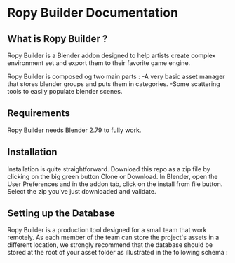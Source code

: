 # Ropy Builder Documentation

## What is Ropy Builder ?
Ropy Builder is a Blender addon designed to help artists create complex environment set and export them to their favorite game engine.

Ropy Builder is composed og two main parts :
-A very basic asset manager that stores blender groups and puts them in categories.
-Some scattering tools to easily populate blender scenes.

## Requirements

Ropy Builder needs Blender 2.79 to fully work.

## Installation

Installation is quite straightforward. Download this repo as a zip file by clicking on the big green button Clone or Download.
In Blender, open the User Preferences and in the addon tab, click on the install from file button. Select the zip you've just downloaded and validate.

## Setting up the Database

Ropy Builder is a production tool designed for a small team that work remotely. As each member of the team can store the project's assets in a different location, we strongly recommend that the database should be stored at the root of your asset folder as illustrated in the following schema :

